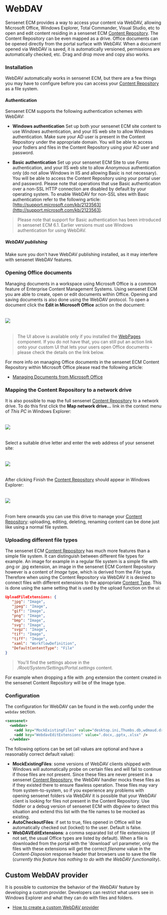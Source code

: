 # WebDAV

Sensenet ECM provides a way to access your content via WebDAV, allowing Microsoft Office, Windows Explorer, Total Commander, Visual Studio, etc to open and edit content residing in a sensenet ECM [Content Repository](content-repository.md). The Content Repository can be even mapped as a drive. Office documents can be opened directly from the portal surface with WebDAV. When a document opened via WebDAV is saved, it is automatically versioned, permissions are automatically checked, etc. Drag and drop move and copy also works.

### Installation

WebDAV automatically works in sensenet ECM, but there are a few things you may have to configure before you can access your [Content Repository](content-repository.md) as a file system.

#### Authentication

Sensenet ECM supports the following authentication schemes with WebDAV:

- **Windows authentication**
  Set up both your sensenet ECM site content to use *Windows* authentication, and your IIS web site to allow Windows authentication. Make sure your AD user is present in the Content Repository under the appropriate domain. You will be able to access your fodlers and files in the Content Repository using your AD user and password.

- **Basic authentication**
  Set up your sensenet ECM Site to use *Forms* authentication, and your IIS web site to allow *Anonymous* authentication only (do not allow Windows in IIS and allowing Basic is not necessary). You will be able to access the Content Repository using your portal user and password. Please note that operations that use Basic authentication over a non-SSL HTTP connection are disabled by default by your operating system. To enable WebDAV for non-SSL sites with Basic authentication refer to the following article:  [http://support.microsoft.com/kb/2123563](http://support.microsoft.com/kb/2123563).

> Please note that support for Basic authentication has been introduced in sensenet ECM 6.1. Earlier versions must use Windows authentication for using WebDAV.

 ##### WebDAV publishing

Make sure you don't have WebDAV publishing installed, as it may interfere with sensenet WebDAV features.

### Opening Office documents

Managing documents in a workspace using Microsoft Office is a common feature of Enterprise Content Management Systems. Using sensenet ECM you are able to create, open or edit documents within Office. Opening and saving documents is also done using the WebDAV protocol. To open a document click the **Edit in Microsoft Office** action on the document:

<img src="https://raw.githubusercontent.com/SenseNet/sensenet/master/docs/images/webdav2.png" style="margin: 20px auto" />

> The UI above is available only if you installed the [WebPages](https://github.com/SenseNet/sn-webpages) component. If you do not have that, you can still put an action link onto your custom UI that lets your users open Office documents - please check the details on the link below.

For more info on managing Office documents in the sensenet ECM Content Repository within Microsoft Office please read the following article:

- [Managing Documents from Microsoft Office](managing-documents-from-microsoft-office.md)

### Mapping the Content Repository to a network drive

It is also possible to map the full sensenet [Content Repository](content-repository.md) to a network drive. To do this first click the **Map network drive...** link in the context menu of *This PC* in Windows Explorer:

<img src="https://raw.githubusercontent.com/SenseNet/sensenet/master/docs/images/webdav3.png" style="margin: 20px auto" />

Select a suitable drive letter and enter the web address of your sensenet site:

<img src="https://raw.githubusercontent.com/SenseNet/sensenet/master/docs/images/webdav4.png" style="margin: 20px auto" />

After clicking Finish the [Content Repository](content-repository.md) should appear in Windows Explorer:

<img src="https://raw.githubusercontent.com/SenseNet/sensenet/master/docs/images/webdav5.png" style="margin: 20px auto" />

From here onwards you can use this drive to manage your [Content Repository](content-repository.md): uploading, editing, deleting, renaming content can be done just like using a normal file system.

### Uploading different file types

The sensenet ECM [Content Repository](content-repository.md) has much more features than a simple file system. It can distinguish between different file types for example. An image for example in a regular file system is a simple file with .png or .jpg extension, an image in the sensenet ECM Content Repository however is a content of *Image* type, which is derived from the *File* type. Therefore when using the Content Repository via WebDAV it is desired to connect files with different extensions to the appropriate [Content Type](content-type.md). This is done using the same setting that is used by the upload function on the ui:

```json
UploadFileExtensions: {
   "jpg": "Image",
   "jpeg": "Image",
   "gif": "Image",
   "png": "Image",
   "bmp": "Image",
   "svg": "Image",
   "svgz": "Image",
   "tif": "Image",
   "tiff": "Image",
   "xaml": "WorkflowDefinition",
   "DefaultContentType": "File"
}
```
> You'll find the settings above in the */Root/System/Settings/Portal.settings* content.

For example when dropping a file with .png extension the content created in the sensenet Content Repository will be of the Image type.

### Configuration

The configuration for WebDAV can be found in the web.config under the `webdav` section.

```xml
<sensenet>
  <webdav>    
    <add key="MockExistingFiles" value="desktop.ini,Thumbs.db,wdmaud.drv,foo,MSGRHU32.ini" />
    <add key="WebdavEditExtensions" value=".docx,.pptx,.xlsx" />
  </webdav>
```

The following options can be set (all values are optional and have a reasonably correct default value):

- **MockExistingFiles**: some versions of WebDAV clients shipped with Windows will automatically probe on certain files and will fail to continue if those files are not present. Since these files are never present in a sensenet [Content Repository](content-repository.md), the WebDAV handler mocks these files as if they existed there to ensure flawless operation. These files may vary from system-to-system, so if you experience any problems with opening sensenet folders via WebDAV it is possible that your WebDAV client is looking for files not present in the Content Repository. Use fiddler or a debug version of sensenet ECM with dbgview to detect this situation and extend this list with the file names to be mocked as existing.
- **AutoCheckoutFiles**: if set to true, files opened in Office will be automatically checked out (locked) to the user. Default is false.
- **WebDAVEditExtensions**: a comma separated list of file extensions (if not set, the usual Office types are listed by default). When a file is downloaded from the portal with the 'download' url parameter, only the files with these extensions will get the correct *filename* value in the *Content-Disposion* response header that browsers use to save the file (*currently this feature has nothing to do with the WebDAV functionality*).

## Custom WebDAV provider

It is possible to customize the behavior of the WebDAV feature by developing a custom provider. Developers can restrict what users see in Windows Explorer and what they can do with files and folders.

- [How to create a custom WebDAV provider](http://community.sensenet.com/docs/tutorials/how-to-create-a-custom-WebDAV-provider/)
